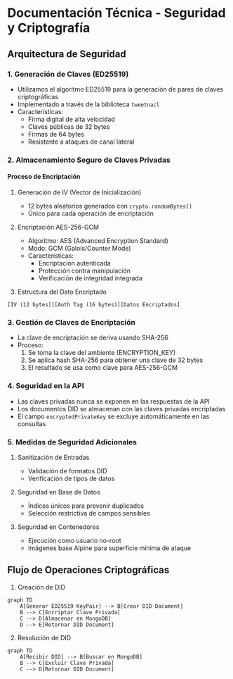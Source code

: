 # Documentación Técnica - Seguridad y Criptografía

## Arquitectura de Seguridad

### 1. Generación de Claves (ED25519)
- Utilizamos el algoritmo ED25519 para la generación de pares de claves criptográficas
- Implementado a través de la biblioteca `tweetnacl`
- Características:
  - Firma digital de alta velocidad
  - Claves públicas de 32 bytes
  - Firmas de 64 bytes
  - Resistente a ataques de canal lateral

### 2. Almacenamiento Seguro de Claves Privadas

#### Proceso de Encriptación
1. Generación de IV (Vector de Inicialización)
   - 12 bytes aleatorios generados con `crypto.randomBytes()`
   - Único para cada operación de encriptación

2. Encriptación AES-256-GCM
   - Algoritmo: AES (Advanced Encryption Standard)
   - Modo: GCM (Galois/Counter Mode)
   - Características:
     - Encriptación autenticada
     - Protección contra manipulación
     - Verificación de integridad integrada

3. Estructura del Dato Encriptado
```
[IV (12 bytes)][Auth Tag (16 bytes)][Datos Encriptados]
```

### 3. Gestión de Claves de Encriptación

- La clave de encriptación se deriva usando SHA-256
- Proceso:
  1. Se toma la clave del ambiente (ENCRYPTION_KEY)
  2. Se aplica hash SHA-256 para obtener una clave de 32 bytes
  3. El resultado se usa como clave para AES-256-GCM

### 4. Seguridad en la API

- Las claves privadas nunca se exponen en las respuestas de la API
- Los documentos DID se almacenan con las claves privadas encriptadas
- El campo `encryptedPrivateKey` se excluye automáticamente en las consultas

### 5. Medidas de Seguridad Adicionales

1. Sanitización de Entradas
   - Validación de formatos DID
   - Verificación de tipos de datos

2. Seguridad en Base de Datos
   - Índices únicos para prevenir duplicados
   - Selección restrictiva de campos sensibles

3. Seguridad en Contenedores
   - Ejecución como usuario no-root
   - Imágenes base Alpine para superficie mínima de ataque

## Flujo de Operaciones Criptográficas

1. Creación de DID
```mermaid
graph TD
    A[Generar ED25519 KeyPair] --> B[Crear DID Document]
    B --> C[Encriptar Clave Privada]
    C --> D[Almacenar en MongoDB]
    D --> E[Retornar DID Document]
```

2. Resolución de DID
```mermaid
graph TD
    A[Recibir DID] --> B[Buscar en MongoDB]
    B --> C[Excluir Clave Privada]
    C --> D[Retornar DID Document]
```
